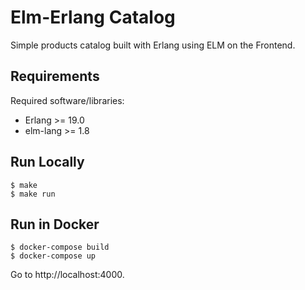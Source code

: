 Elm-Erlang Catalog
==================

Simple products catalog built with Erlang using ELM on the Frontend.

Requirements
------------

Required software/libraries:

* Erlang >= 19.0
* elm-lang >= 1.8


Run Locally
-----------

    $ make
    $ make run
    
    
Run in Docker
------------

    $ docker-compose build
    $ docker-compose up
    
Go to http://localhost:4000.
    


